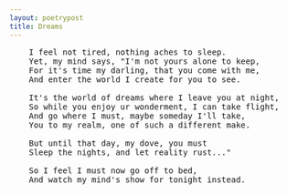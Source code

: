 ```yaml
---
layout: poetrypost
title: Dreams
---
```


<pre>
	I feel not tired, nothing aches to sleep.
	Yet, my mind says, "I'm not yours alone to keep,
	For it's time my darling, that you come with me,
	And enter the world I create for you to see.

	It's the world of dreams where I leave you at night,
	So while you enjoy ur wonderment, I can take flight,
	And go where I must, maybe someday I'll take,
	You to my realm, one of such a different make.

	But until that day, my dove, you must
	Sleep the nights, and let reality rust..."

	So I feel I must now go off to bed,
	And watch my mind's show for tonight instead.
</pre>